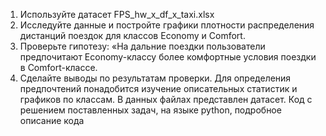 1. Используйте датасет FPS_hw_x_df_x_taxi.xlsx
2. Исследуйте данные и постройте графики плотности распределения дистанций поездок для классов Economy и Comfort.
3. Проверьте гипотезу: «На дальние поездки пользователи предпочитают Economy-классу более комфортные условия поездки в Comfort-классе.
4. Сделайте выводы по результатам проверки. Для определения предпочтений понадобится изучение описательных статистик и графиков по классам.
В данных файлах представлен датасет. Код с решением поставленных задач, на языке python, подробное описание кода
